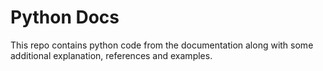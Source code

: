 # Python Docs
This repo contains python code from the documentation along with some additional explanation, references and examples.
